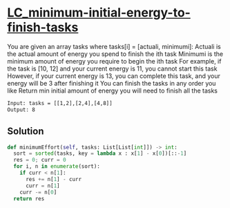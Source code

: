 # [LC_minimum-initial-energy-to-finish-tasks](https://leetcode.com/problems/minimum-initial-energy-to-finish-tasks)

You are given an array tasks where tasks[i] = [actuali, minimumi]:
Actuali is the actual amount of energy you spend to finish the ith task
Minimumi is the minimum amount of energy you require to begin the ith task
For example, if the task is [10, 12] and your current energy is 11, you cannot start this task
However, if your current energy is 13, you can complete this task, and your energy will be 3 after finishing it
You can finish the tasks in any order you like
Return min initial amount of energy you will need to finish all the tasks

```txt
Input: tasks = [[1,2],[2,4],[4,8]]
Output: 8
```

## Solution

```py
def minimumEffort(self, tasks: List[List[int]]) -> int:
  sort = sorted(tasks, key = lambda x : x[1] - x[0])[::-1]
  res = 0; curr = 0
  for i, n in enumerate(sort):
    if curr < n[1]:
      res += n[1] - curr
      curr = n[1]
    curr -= n[0]
  return res
```
